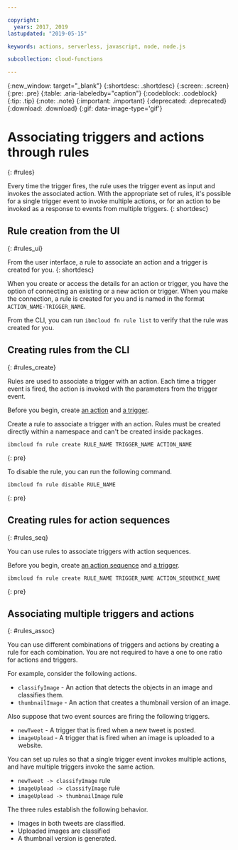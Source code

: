 ```yaml
---

copyright:
  years: 2017, 2019
lastupdated: "2019-05-15"

keywords: actions, serverless, javascript, node, node.js

subcollection: cloud-functions

---
```


{:new_window: target="_blank"}
{:shortdesc: .shortdesc}
{:screen: .screen}
{:pre: .pre}
{:table: .aria-labeledby="caption"}
{:codeblock: .codeblock}
{:tip: .tip}
{:note: .note}
{:important: .important}
{:deprecated: .deprecated}
{:download: .download}
{:gif: data-image-type='gif'}


# Associating triggers and actions through rules
{: #rules}

Every time the trigger fires, the rule uses the trigger event as input and invokes the associated action. With the appropriate set of rules, it's possible for a single trigger event to invoke multiple actions, or for an action to be invoked as a response to events from multiple triggers.
{: shortdesc}


## Rule creation from the UI
{: #rules_ui}

From the user interface, a rule to associate an action and a trigger is created for you.
{: shortdesc}

When you create or access the details for an action or trigger, you have the option of connecting an existing or a new action or trigger. When you make the connection, a rule is created for you and is named in the format `ACTION_NAME-TRIGGER_NAME`.

From the CLI, you can run `ibmcloud fn rule list` to verify that the rule was created for you.


## Creating rules from the CLI
{: #rules_create}

Rules are used to associate a trigger with an action. Each time a trigger event is fired, the action is invoked with the parameters from the trigger event.

Before you begin, create [an action](/docs/openwhisk?topic=cloud-functions-actions) and [a trigger](/docs/openwhisk?topic=cloud-functions-triggers).


Create a rule to associate a trigger with an action. Rules must be created directly within a namespace and can't be created inside packages.
```
ibmcloud fn rule create RULE_NAME TRIGGER_NAME ACTION_NAME
```
{: pre}


To disable the rule, you can run the following command.
```
ibmcloud fn rule disable RULE_NAME
```
{: pre}


## Creating rules for action sequences
{: #rules_seq}

You can use rules to associate triggers with action sequences.

Before you begin, create [an action sequence](/docs/openwhisk?topic=cloud-functions-actions#actions_seq) and [a trigger](/docs/openwhisk?topic=cloud-functions-triggers).

```
ibmcloud fn rule create RULE_NAME TRIGGER_NAME ACTION_SEQUENCE_NAME
```
{: pre}


## Associating multiple triggers and actions
{: #rules_assoc}

You can use different combinations of triggers and actions by creating a rule for each combination. You are not required to have a one to one ratio for actions and triggers.

For example, consider the following actions.
- `classifyImage` - An action that detects the objects in an image and classifies them.
- `thumbnailImage` - An action that creates a thumbnail version of an image.

Also suppose that two event sources are firing the following triggers.
- `newTweet` - A trigger that is fired when a new tweet is posted.
- `imageUpload` - A trigger that is fired when an image is uploaded to a website.

You can set up rules so that a single trigger event invokes multiple actions, and have multiple triggers invoke the same action.
- `newTweet -> classifyImage` rule
- `imageUpload -> classifyImage` rule
- `imageUpload -> thumbnailImage` rule

The three rules establish the following behavior.
- Images in both tweets are classified.
- Uploaded images are classified
- A thumbnail version is generated.
